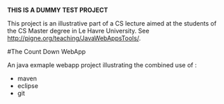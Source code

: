 **THIS IS A DUMMY TEST PROJECT**

This project is an illustrative part of a CS lecture aimed at the students of the CS Master degree in Le Havre University. See http://pigne.org/teaching/JavaWebAppsTools/.

#The Count Down WebApp

An java exmaple webapp project illustrating the combined use of : 

- maven
- eclipse
- git



